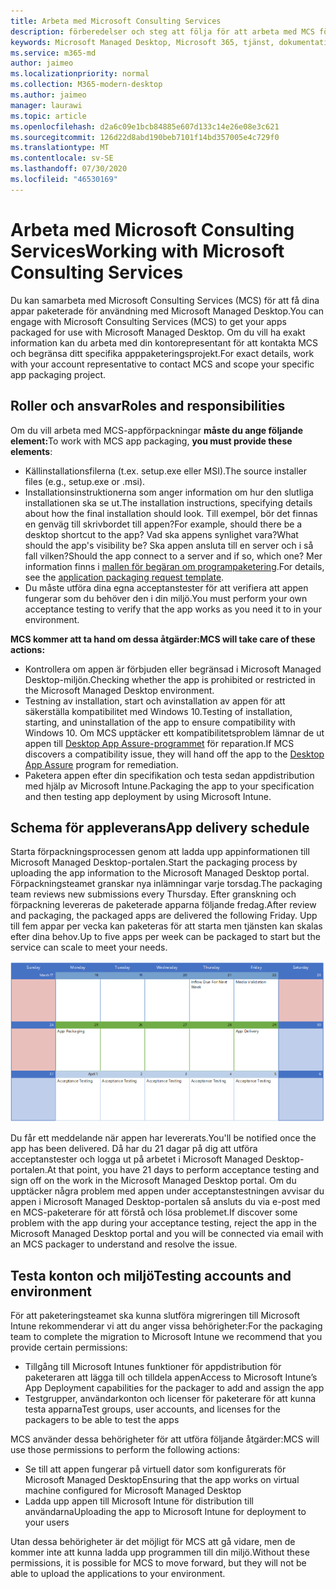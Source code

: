 ```yaml
---
title: Arbeta med Microsoft Consulting Services
description: förberedelser och steg att följa för att arbeta med MCS för att paketera dina appar
keywords: Microsoft Managed Desktop, Microsoft 365, tjänst, dokumentation, appar, MCS, förpackning
ms.service: m365-md
author: jaimeo
ms.localizationpriority: normal
ms.collection: M365-modern-desktop
ms.author: jaimeo
manager: laurawi
ms.topic: article
ms.openlocfilehash: d2a6c09e1bcb84885e607d133c14e26e08e3c621
ms.sourcegitcommit: 126d22d8abd190beb7101f14bd357005e4c729f0
ms.translationtype: MT
ms.contentlocale: sv-SE
ms.lasthandoff: 07/30/2020
ms.locfileid: "46530169"
---
```

# <a name="working-with-microsoft-consulting-services"></a><span data-ttu-id="5cc4a-104">Arbeta med Microsoft Consulting Services</span><span class="sxs-lookup"><span data-stu-id="5cc4a-104">Working with Microsoft Consulting Services</span></span>

<span data-ttu-id="5cc4a-105">Du kan samarbeta med Microsoft Consulting Services (MCS) för att få dina appar paketerade för användning med Microsoft Managed Desktop.</span><span class="sxs-lookup"><span data-stu-id="5cc4a-105">You can engage with Microsoft Consulting Services (MCS) to get your apps packaged for use with Microsoft Managed Desktop.</span></span> <span data-ttu-id="5cc4a-106">Om du vill ha exakt information kan du arbeta med din kontorepresentant för att kontakta MCS och begränsa ditt specifika apppaketeringsprojekt.</span><span class="sxs-lookup"><span data-stu-id="5cc4a-106">For exact details, work with your account representative to contact MCS and scope your specific app packaging project.</span></span>

## <a name="roles-and-responsibilities"></a><span data-ttu-id="5cc4a-107">Roller och ansvar</span><span class="sxs-lookup"><span data-stu-id="5cc4a-107">Roles and responsibilities</span></span>

<span data-ttu-id="5cc4a-108">Om du vill arbeta med MCS-appförpackningar **måste du ange följande element:**</span><span class="sxs-lookup"><span data-stu-id="5cc4a-108">To work with MCS app packaging, **you must provide these elements**:</span></span>

- <span data-ttu-id="5cc4a-109">Källinstallationsfilerna (t.ex. setup.exe eller MSI).</span><span class="sxs-lookup"><span data-stu-id="5cc4a-109">The source installer files (e.g., setup.exe or .msi).</span></span>
- <span data-ttu-id="5cc4a-110">Installationsinstruktionerna som anger information om hur den slutliga installationen ska se ut.</span><span class="sxs-lookup"><span data-stu-id="5cc4a-110">The installation instructions, specifying details about how the final installation should look.</span></span> <span data-ttu-id="5cc4a-111">Till exempel, bör det finnas en genväg till skrivbordet till appen?</span><span class="sxs-lookup"><span data-stu-id="5cc4a-111">For example, should there be a desktop shortcut to the app?</span></span> <span data-ttu-id="5cc4a-112">Vad ska appens synlighet vara?</span><span class="sxs-lookup"><span data-stu-id="5cc4a-112">What should the app's visibility be?</span></span> <span data-ttu-id="5cc4a-113">Ska appen ansluta till en server och i så fall vilken?</span><span class="sxs-lookup"><span data-stu-id="5cc4a-113">Should the app connect to a server and if so, which one?</span></span> <span data-ttu-id="5cc4a-114">Mer information finns i [mallen för begäran om programpaketering](https://github.com/MicrosoftDocs/microsoft-365-docs/raw/public/microsoft-365/managed-desktop/get-ready/downloads/app-packaging-template.docx).</span><span class="sxs-lookup"><span data-stu-id="5cc4a-114">For details, see the [application packaging request template](https://github.com/MicrosoftDocs/microsoft-365-docs/raw/public/microsoft-365/managed-desktop/get-ready/downloads/app-packaging-template.docx).</span></span>
- <span data-ttu-id="5cc4a-115">Du måste utföra dina egna acceptanstester för att verifiera att appen fungerar som du behöver den i din miljö.</span><span class="sxs-lookup"><span data-stu-id="5cc4a-115">You must perform your own acceptance testing to verify that the app works as you need it to in your environment.</span></span>

<span data-ttu-id="5cc4a-116">**MCS kommer att ta hand om dessa åtgärder:**</span><span class="sxs-lookup"><span data-stu-id="5cc4a-116">**MCS will take care of these actions:**</span></span>

- <span data-ttu-id="5cc4a-117">Kontrollera om appen är förbjuden eller begränsad i Microsoft Managed Desktop-miljön.</span><span class="sxs-lookup"><span data-stu-id="5cc4a-117">Checking whether the app is prohibited or restricted in the Microsoft Managed Desktop environment.</span></span>
- <span data-ttu-id="5cc4a-118">Testning av installation, start och avinstallation av appen för att säkerställa kompatibilitet med Windows 10.</span><span class="sxs-lookup"><span data-stu-id="5cc4a-118">Testing of installation, starting, and uninstallation of the app to ensure compatibility with Windows 10.</span></span> <span data-ttu-id="5cc4a-119">Om MCS upptäcker ett kompatibilitetsproblem lämnar de ut appen till [Desktop App Assure-programmet](https://docs.microsoft.com/fasttrack/win-10-desktop-app-assure) för reparation.</span><span class="sxs-lookup"><span data-stu-id="5cc4a-119">If MCS discovers a compatibility issue, they will hand off the app to the [Desktop App Assure](https://docs.microsoft.com/fasttrack/win-10-desktop-app-assure) program for remediation.</span></span>
- <span data-ttu-id="5cc4a-120">Paketera appen efter din specifikation och testa sedan appdistribution med hjälp av Microsoft Intune.</span><span class="sxs-lookup"><span data-stu-id="5cc4a-120">Packaging the app to your specification and then testing app deployment by using Microsoft Intune.</span></span>

## <a name="app-delivery-schedule"></a><span data-ttu-id="5cc4a-121">Schema för appleverans</span><span class="sxs-lookup"><span data-stu-id="5cc4a-121">App delivery schedule</span></span>

<span data-ttu-id="5cc4a-122">Starta förpackningsprocessen genom att ladda upp appinformationen till Microsoft Managed Desktop-portalen.</span><span class="sxs-lookup"><span data-stu-id="5cc4a-122">Start the packaging process by uploading the app information to the Microsoft Managed Desktop portal.</span></span> <span data-ttu-id="5cc4a-123">Förpackningsteamet granskar nya inlämningar varje torsdag.</span><span class="sxs-lookup"><span data-stu-id="5cc4a-123">The packaging team reviews new submissions every Thursday.</span></span> <span data-ttu-id="5cc4a-124">Efter granskning och förpackning levereras de paketerade apparna följande fredag.</span><span class="sxs-lookup"><span data-stu-id="5cc4a-124">After review and packaging, the packaged apps are delivered the following Friday.</span></span> <span data-ttu-id="5cc4a-125">Upp till fem appar per vecka kan paketeras för att starta men tjänsten kan skalas efter dina behov.</span><span class="sxs-lookup"><span data-stu-id="5cc4a-125">Up to five apps per week can be packaged to start but the service can scale to meet your needs.</span></span>

![kalender som visar appinflöde på en torsdag (den 21: a i det här exemplet), media validering nästa dag, förpackning på följande måndag (den 25: e) och app leverans på den efterföljande fredagen (den 29: e)](../../media/MCS-cal.png)

<span data-ttu-id="5cc4a-127">Du får ett meddelande när appen har levererats.</span><span class="sxs-lookup"><span data-stu-id="5cc4a-127">You'll be notified once the app has been delivered.</span></span> <span data-ttu-id="5cc4a-128">Då har du 21 dagar på dig att utföra acceptanstester och logga ut på arbetet i Microsoft Managed Desktop-portalen.</span><span class="sxs-lookup"><span data-stu-id="5cc4a-128">At that point, you have 21 days to perform acceptance testing and sign off on the work in the Microsoft Managed Desktop portal.</span></span> <span data-ttu-id="5cc4a-129">Om du upptäcker några problem med appen under acceptanstestningen avvisar du appen i Microsoft Managed Desktop-portalen så ansluts du via e-post med en MCS-paketerare för att förstå och lösa problemet.</span><span class="sxs-lookup"><span data-stu-id="5cc4a-129">If discover some problem with the app during your acceptance testing, reject the app in the Microsoft Managed Desktop portal and you will be connected via email with an MCS packager to understand and resolve the issue.</span></span>

## <a name="testing-accounts-and-environment"></a><span data-ttu-id="5cc4a-130">Testa konton och miljö</span><span class="sxs-lookup"><span data-stu-id="5cc4a-130">Testing accounts and environment</span></span>

<span data-ttu-id="5cc4a-131">För att paketeringsteamet ska kunna slutföra migreringen till Microsoft Intune rekommenderar vi att du anger vissa behörigheter:</span><span class="sxs-lookup"><span data-stu-id="5cc4a-131">For the packaging team to complete the migration to Microsoft Intune we recommend that you provide certain permissions:</span></span>
 
-   <span data-ttu-id="5cc4a-132">Tillgång till Microsoft Intunes funktioner för appdistribution för paketeraren att lägga till och tilldela appen</span><span class="sxs-lookup"><span data-stu-id="5cc4a-132">Access to Microsoft Intune’s App Deployment capabilities for the packager to add and assign the app</span></span> 
-   <span data-ttu-id="5cc4a-133">Testgrupper, användarkonton och licenser för paketerare för att kunna testa apparna</span><span class="sxs-lookup"><span data-stu-id="5cc4a-133">Test groups, user accounts, and licenses for the packagers to be able to test the apps</span></span>

<span data-ttu-id="5cc4a-134">MCS använder dessa behörigheter för att utföra följande åtgärder:</span><span class="sxs-lookup"><span data-stu-id="5cc4a-134">MCS will use those permissions to perform the following actions:</span></span>
 
-   <span data-ttu-id="5cc4a-135">Se till att appen fungerar på virtuell dator som konfigurerats för Microsoft Managed Desktop</span><span class="sxs-lookup"><span data-stu-id="5cc4a-135">Ensuring that the app works on virtual machine configured for Microsoft Managed Desktop</span></span>
-   <span data-ttu-id="5cc4a-136">Ladda upp appen till Microsoft Intune för distribution till användarna</span><span class="sxs-lookup"><span data-stu-id="5cc4a-136">Uploading the app to Microsoft Intune for deployment to your users</span></span>

<span data-ttu-id="5cc4a-137">Utan dessa behörigheter är det möjligt för MCS att gå vidare, men de kommer inte att kunna ladda upp programmen till din miljö.</span><span class="sxs-lookup"><span data-stu-id="5cc4a-137">Without these permissions, it is possible for MCS to move forward, but they will not be able to upload the applications to your environment.</span></span>


